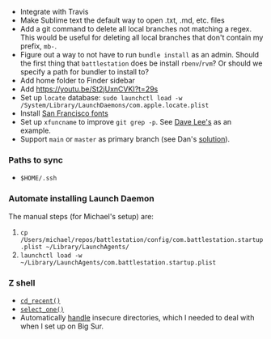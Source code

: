 - Integrate with Travis
- Make Sublime text the default way to open .txt, .md, etc. files
- Add a git command to delete all local branches not matching a regex. This would be useful for deleting all local branches that don't contain my prefix, `mb-`.
- Figure out a way to not have to run `bundle install` as an admin. Should the first thing that `battlestation` does be install `rbenv`/`rvm`? Or should we specify a path for bundler to install to?
- Add home folder to Finder sidebar
- Add https://youtu.be/St2jUxnCVKI?t=29s
- Set up `locate` database: `sudo launchctl load -w /System/Library/LaunchDaemons/com.apple.locate.plist`
- Install [San Francisco fonts](https://developer.apple.com/fonts/)
- Set up `xfuncname` to improve `git grep -p`. See [Dave Lee's](https://github.com/kastiglione/dotfiles/blob/e1d171dbfbf378483f35d1eff783f2de1852b04f/gitconfig) as an example.
- Support `main` or `master` as primary branch (see Dan's [solution](https://github.com/dfed/MagCat/commit/0a8e56087f417e2c47c626f5a1fdf66ed5be99f5)).

### Paths to sync
- `$HOME/.ssh`

### Automate installing Launch Daemon
The manual steps (for Michael's setup) are:

1. `cp /Users/michael/repos/battlestation/config/com.battlestation.startup.plist ~/Library/LaunchAgents/`
2. `launchctl load -w ~/Library/LaunchAgents/com.battlestation.startup.plist`

### Z shell

- [`cd_recent()`](https://gitlab.com/GeorgeLyon/rennaizshsance/blob/master/plugins/cd_recent/cd_recent.plugin.zsh)
- [`select_one()`](https://gist.github.com/GeorgeLyon/325c1404ed0139a08dd048fa7f438477)
- Automatically [handle](https://github.com/zsh-users/zsh-completions/issues/433#issuecomment-390600994) insecure directories, which I needed to deal with when I set up on Big Sur.
